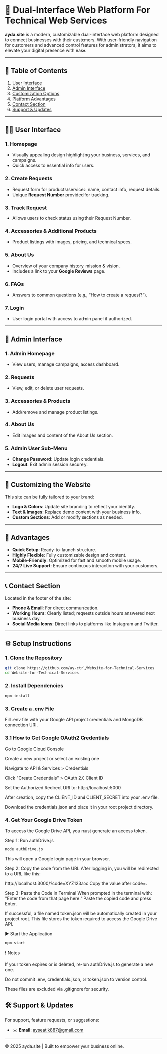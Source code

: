 # 📘 Dual-Interface Web Platform For Technical Web Services

**ayda.site** is a modern, customizable dual-interface web platform designed to connect businesses with their customers. With user-friendly navigation for customers and advanced control features for administrators, it aims to elevate your digital presence with ease.

---

## 📂 Table of Contents

1. [User Interface](#user-interface)
2. [Admin Interface](#admin-interface)
3. [Customization Options](#customizing-the-website)
4. [Platform Advantages](#advantages)
5. [Contact Section](#contact-section)
6. [Support & Updates](#support--updates)

---

## 🧑‍💻 User Interface

### 1. Homepage
- Visually appealing design highlighting your business, services, and campaigns.
- Quick access to essential info for users.

### 2. Create Requests
- Request form for products/services: name, contact info, request details.
- Unique **Request Number** provided for tracking.

### 3. Track Request
- Allows users to check status using their Request Number.

### 4. Accessories & Additional Products
- Product listings with images, pricing, and technical specs.

### 5. About Us
- Overview of your company history, mission & vision.
- Includes a link to your **Google Reviews** page.

### 6. FAQs
- Answers to common questions (e.g., “How to create a request?”).

### 7. Login
- User login portal with access to admin panel if authorized.

---

## 🔐 Admin Interface

### 1. Admin Homepage
- View users, manage campaigns, access dashboard.

### 2. Requests
- View, edit, or delete user requests.

### 3. Accessories & Products
- Add/remove and manage product listings.

### 4. About Us
- Edit images and content of the About Us section.

### 5. Admin User Sub-Menu
- **Change Password**: Update login credentials.
- **Logout**: Exit admin session securely.

---

## 🎨 Customizing the Website

This site can be fully tailored to your brand:

- **Logo & Colors**: Update site branding to reflect your identity.
- **Text & Images**: Replace demo content with your business info.
- **Custom Sections**: Add or modify sections as needed.

---

## 🚀 Advantages

- **Quick Setup**: Ready-to-launch structure.
- **Highly Flexible**: Fully customizable design and content.
- **Mobile-Friendly**: Optimized for fast and smooth mobile usage.
- **24/7 Live Support**: Ensure continuous interaction with your customers.

---

## 📞 Contact Section

Located in the footer of the site:

- **Phone & Email**: For direct communication.
- **Working Hours**: Clearly listed; requests outside hours answered next business day.
- **Social Media Icons**: Direct links to platforms like Instagram and Twitter.

---
## ⚙️ Setup Instructions

### 1. Clone the Repository

```bash
git clone https://github.com/ay-ctrl/Website-for-Technical-Services
cd Website-for-Technical-Services
````

### 2. Install Dependencies
````bash
npm install
````

### 3. Create a .env File

Fill .env file with your Google API project credentials and MongoDB connection URI.

### 3.1 How to Get Google OAuth2 Credentials

Go to Google Cloud Console

Create a new project or select an existing one

Navigate to API & Services > Credentials

Click "Create Credentials" > OAuth 2.0 Client ID

Set the Authorized Redirect URI to: http://localhost:5000

After creation, copy the CLIENT_ID and CLIENT_SECRET into your .env file.

Download the credentials.json and place it in your root project directory.

### 4. Get Your Google Drive Token

To access the Google Drive API, you must generate an access token.

Step 1: Run authDrive.js
````bash
node authDrive.js
````
This will open a Google login page in your browser.

Step 2: Copy the code from the URL
After logging in, you will be redirected to a URL like this:

http://localhost:3000/?code=XYZ123abc
Copy the value after code=.

Step 3: Paste the Code in Terminal
When prompted in the terminal with: "Enter the code from that page here:"
Paste the copied code and press Enter.

If successful, a file named token.json will be automatically created in your project root. This file stores the token required to access the Google Drive API.

▶️ Start the Application
````bash
npm start
````

❗ Notes

If your token expires or is deleted, re-run authDrive.js to generate a new one.

Do not commit .env, credentials.json, or token.json to version control.

These files are excluded via .gitignore for security.


## 🛠️ Support & Updates

For support, feature requests, or suggestions:

- ✉️ **Email**: [ayseatik887@gmail.com](mailto:ayseatik887@gmail.com)  

---

© 2025 ayda.site | Built to empower your business online.

